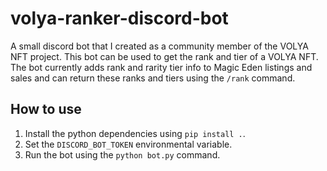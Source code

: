 # volya-ranker-discord-bot

A small discord bot that I created as a community member of the VOLYA NFT project. This bot can be used to get the rank and tier of a VOLYA NFT. The bot currently adds rank and rarity tier info to Magic Eden listings and sales and can return these ranks and tiers using the `/rank` command.

## How to use

1.  Install the python dependencies using `pip install .`.
2.  Set the `DISCORD_BOT_TOKEN` environmental variable.
3.  Run the bot using the `python bot.py` command.
